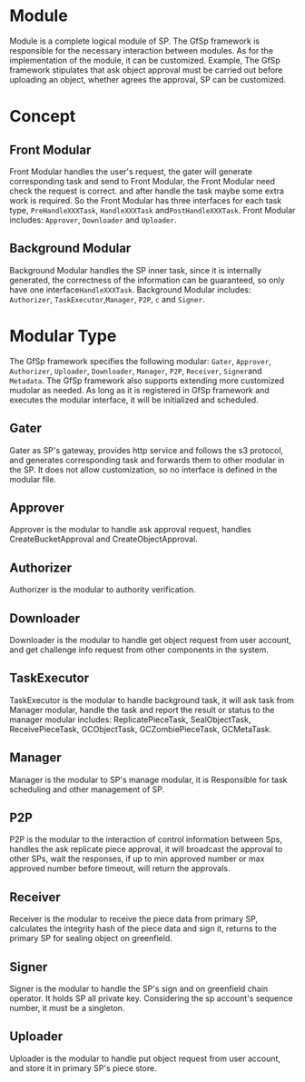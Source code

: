 # Module

Module is a complete logical module of SP. The GfSp framework is responsible 
for the necessary interaction between modules. As for the implementation 
of the module, it can be customized. Example, The GfSp framework stipulates 
that ask object approval must be carried out before uploading an object, 
whether agrees the approval, SP can be customized.

# Concept

## Front Modular
Front Modular handles the user's request, the gater will generate corresponding 
task and send to Front Modular, the Front Modular need check the request 
is correct. and after handle the task maybe some extra work is required. 
So the Front Modular has three interfaces for each task type, `PreHandleXXXTask`, 
`HandleXXXTask` and`PostHandleXXXTask`. Front Modular includes: `Approver`, 
`Downloader` and `Uploader`. 

## Background Modular
Background Modular handles the SP inner task, since it is internally 
generated, the correctness of the information can be guaranteed, so only 
have one interface`HandleXXXTask`. Background Modular includes: `Authorizer`,
`TaskExecutor`,`Manager`, `P2P`, `c` and `Signer`.


# Modular Type

The GfSp framework specifies the following modular: `Gater`, `Approver`, 
`Authorizer`, `Uploader`, `Downloader`, `Manager`, `P2P`, `Receiver`, 
`Signer`and `Metadata`. The GfSp framework also supports extending more 
customized mudolar as needed. As long as it is registered in GfSp framework 
and executes the modular interface, it will be initialized and scheduled.

## Gater
Gater as SP's gateway, provides http service and follows the s3 protocol, 
and generates corresponding task and forwards them to other modular in the 
SP. It does not allow customization, so no interface is defined in the 
modular file.

## Approver
Approver is the modular to handle ask approval request, handles CreateBucketApproval 
and CreateObjectApproval.

## Authorizer
Authorizer is the modular to authority verification.

## Downloader
Downloader is the modular to handle get object request from user account,
and get challenge info request from other components in the system.

## TaskExecutor
TaskExecutor is the modular to handle background task, it will ask task 
from Manager modular, handle the task and report the result or status to 
the manager modular includes: ReplicatePieceTask, SealObjectTask, 
ReceivePieceTask, GCObjectTask, GCZombiePieceTask, GCMetaTask.

## Manager
Manager is the modular to SP's manage modular, it is Responsible for task 
scheduling and other management of SP.

## P2P
P2P is the modular to the interaction of control information between Sps, 
handles the ask replicate piece approval, it will broadcast the approval 
to other SPs, wait the responses, if up to min approved number or max 
approved number before timeout, will return the approvals.

## Receiver
Receiver is the modular to receive the piece data from primary SP, calculates
the integrity hash of the piece data and sign it, returns to the primary SP 
for sealing object on greenfield.

## Signer
Signer is the modular to handle the SP's sign and on greenfield chain operator. 
It holds SP all private key. Considering the sp account's sequence number, it 
must be a singleton.

## Uploader
Uploader is the modular to handle put object request from user account, and
store it in primary SP's piece store.